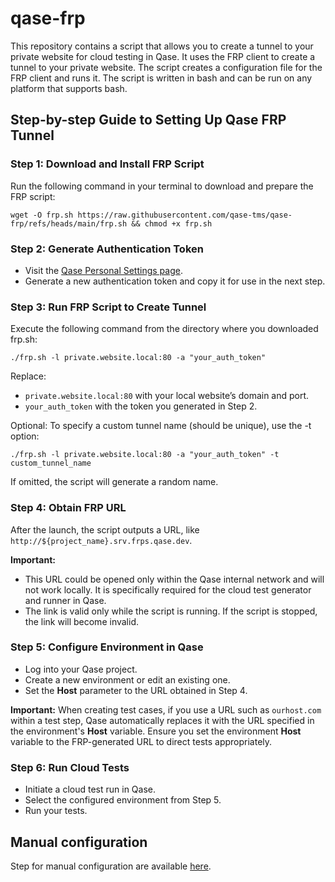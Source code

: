 # qase-frp
This repository contains a script that allows you to create a tunnel to your private website for cloud testing in Qase. It uses the FRP client to create a tunnel to your private website. The script creates a configuration file for the FRP client and runs it. The script is written in bash and can be run on any platform that supports bash.

## Step-by-step Guide to Setting Up Qase FRP Tunnel

### Step 1: Download and Install FRP Script

Run the following command in your terminal to download and prepare the FRP script:

```shell
wget -O frp.sh https://raw.githubusercontent.com/qase-tms/qase-frp/refs/heads/main/frp.sh && chmod +x frp.sh
```

### Step 2: Generate Authentication Token

- Visit the [Qase Personal Settings page](https://app.qase.io/user/api/token).
- Generate a new authentication token and copy it for use in the next step.

### Step 3: Run FRP Script to Create Tunnel

Execute the following command from the directory where you downloaded frp.sh:

```shell
./frp.sh -l private.website.local:80 -a "your_auth_token"
```

Replace:

- `private.website.local:80` with your local website’s domain and port.
- `your_auth_token` with the token you generated in Step 2.

Optional:
To specify a custom tunnel name (should be unique), use the -t option:

```shell
./frp.sh -l private.website.local:80 -a "your_auth_token" -t custom_tunnel_name
```

If omitted, the script will generate a random name.

### Step 4: Obtain FRP URL

After the launch, the script outputs a URL, like `http://${project_name}.srv.frps.qase.dev`. 

**Important:**

- This URL could be opened only within the Qase internal network and will
not work locally. It is specifically required for the cloud test generator and runner in Qase.
- The link is valid only while the script is running. If the script is stopped, the link will become invalid.

### Step 5: Configure Environment in Qase

- Log into your Qase project.
- Create a new environment or edit an existing one.
- Set the **Host** parameter to the URL obtained in Step 4.

**Important:**
When creating test cases, if you use a URL such as `ourhost.com` within a test step, Qase automatically replaces it
with the URL specified in the environment's **Host** variable. Ensure you set the environment **Host** variable to
the FRP-generated URL to direct tests appropriately.

### Step 6: Run Cloud Tests

- Initiate a cloud test run in Qase.
- Select the configured environment from Step 5.
- Run your tests.

## Manual configuration

Step for manual configuration are available [here](doc/manual.md).